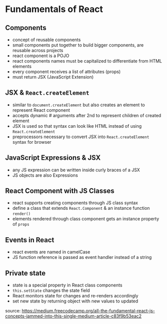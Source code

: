 # Fundamentals of React

## Components
- concept of reusable components
- small components put together to build bigger components, are reusable across projects
- react component is a POJO
- react components names must be capitalized to differentiate from HTML elements
- every component receives a list of attributes (props)
- must return JSX (JavaScript Extension)

## JSX & `React.createElement`
- similar to `document.createElement` but also creates an element to represent React component
- accepts dynamic # arguments after 2nd to represent children of created element
- JSX is used so that syntax can look like HTML instead of using `React.createElement`
- preprocessors necessary to convert JSX into `React.createElement` syntax for browser

## JavaScript Expressions & JSX
- any JS expression can be written inside curly braces of a JSX
- JS objects are also Expressions

## React Component with JS Classes
- react supports creating components through JS class syntax
- define a class that extends `React.Component` & an instance function `render()`
- elements rendered through class component gets an instance property of `props`

## Events in React
- react events are named in camelCase
- JS function reference is passed as event handler instead of a string

## Private state
- state is a special property in React class components
- `this.setState` changes the state field
- React monitors state for changes and re-renders accordingly
- set new state by returning object with new values to updated

source: https://medium.freecodecamp.org/all-the-fundamental-react-js-concepts-jammed-into-this-single-medium-article-c83f9b53eac2
